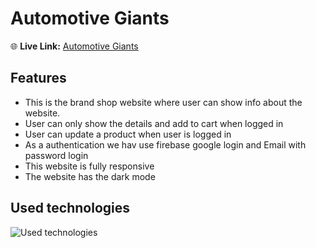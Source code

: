 # Automotive Giants
🌐 **Live Link:** [Automotive Giants](https://automotive-giants.web.app/)
## Features
 * This is the brand shop website where user can show info about the website.
 * User can only show the details and add to cart when logged in
 * User can update a product when user is logged in
 * As a authentication we hav use firebase google login and Email with password login
 * This website is fully responsive
 * The website has the dark mode


## Used technologies
![Used technologies](https://skillicons.dev/icons?i=vite,react,firebase,mongodb,express,tailwind)


